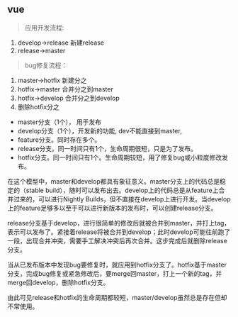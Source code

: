 ## vue

> 应用开发流程:
1. develop->release 新建release
2. release->master 

> bug修复流程： 
1. master->hotfix 新建分之
2. hotfix->master 合并分之到master
3. hotfix->develop 合并分之到develop
4. 删除hotfix分之

- master分支（1个）， 用于发布
- develop分支（1个），开发新的功能, dev不能直接到master, 
- feature分支。同时存在多个。
- release分支。同一时间只有1个，生命周期很短，只是为了发布。
- hotfix分支。同一时间只有1个。生命周期较短，用了修复bug或小粒度修改发布。

在这个模型中，master和develop都具有象征意义。master分支上的代码总是稳定的（stable build），随时可以发布出去。develop上的代码总是从feature上合并过来的，可以进行Nightly Builds，但不直接在develop上进行开发。当develop上的feature足够多以至于可以进行新版本的发布时，可以创建release分支。

release分支基于develop，进行很简单的修改后就被合并到master，并打上tag，表示可以发布了。紧接着release将被合并到develop；此时develop可能往前跑了一段，出现合并冲突，需要手工解决冲突后再次合并。这步完成后就删除release分支。

当从已发布版本中发现bug要修复时，就应用到hotfix分支了。hotfix基于master分支，完成bug修复或紧急修改后，要merge回master，打上一个新的tag，并merge回develop，删除hotfix分支。

由此可见release和hotfix的生命周期都较短，master/develop虽然总是存在但却不常使用。